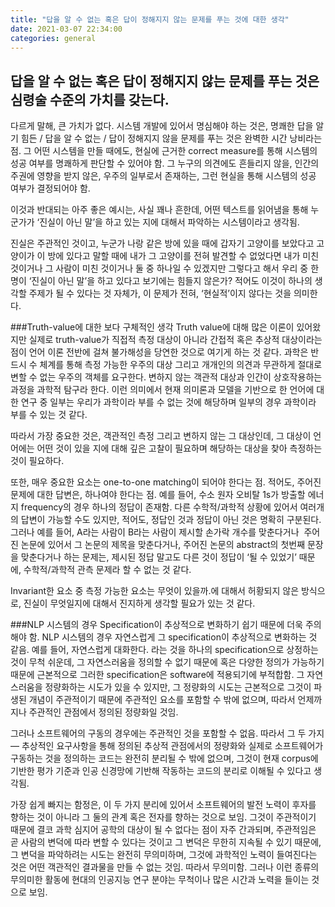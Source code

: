 ```yaml
---
title: "답을 알 수 없는 혹은 답이 정해지지 않는 문제를 푸는 것에 대한 생각"
date: 2021-03-07 22:34:00
categories: general
---
```


## 답을 알 수 없는 혹은 답이 정해지지 않는 문제를 푸는 것은 심령술 수준의 가치를 갖는다.
다르게 말해, 큰 가치가 없다. 시스템 개발에 있어서 명심해야 하는 것은, 명쾌한 답을 알기 힘든 / 답을 알 수 없는 / 답이 정해지지 않을 문제를 푸는 것은 완벽한 시간 낭비라는 점. 그 어떤 시스템을 만들 때에도, 현실에 근거한 correct measure를 통해 시스템의 성공 여부를 명쾌하게 판단할 수 있어야 함. 그 누구의 의견에도 흔들리지 않을, 인간의 주권에 영향을 받지 않은, 우주의 일부로서 존재하는, 그런 현실을 통해 시스템의 성공 여부가 결정되어야 함.

이것과 반대되는 아주 좋은 예시는, 사실 꽤나 흔한데, 어떤 텍스트를 읽어냄을 통해 누군가가 ‘진실이 아닌 말’을 하고 있는 지에 대해서 파악하는 시스템이라고 생각됨.

진실은 주관적인 것이고, 누군가 나랑 같은 방에 있을 때에 갑자기 고양이를 보았다고 고양이가 이 방에 있다고 말할 때에 내가 그 고양이를 전혀 발견할 수 없었다면 내가 미친 것이거나 그 사람이 미친 것이거나 둘 중 하나일 수 있겠지만 그렇다고 해서 우리 중 한 명이 ‘진실이 아닌 말’을 하고 있다고 보기에는 힘들지 않은가? 적어도 이것이 하나의 생각할 주제가 될 수 있다는 것 자체가, 이 문제가 전혀, ‘현실적’이지 않다는 것을 의미한다.


###Truth-value에 대한 보다 구체적인 생각
Truth value에 대해 많은 이론이 있어왔지만 실제로 truth-value가 직접적 측정 대상이 아니라 간접적 혹은 추상적 대상이라는 점이 언어 이론 전반에 걸쳐 불가해성을 당연한 것으로 여기게 하는 것 같다. 과학은 반드시 수 체계를 통해 측정 가능한 우주의 대상 그리고 개개인의 의견과 무관하게 절대로 변할 수 없는 우주의 객체를 요구한다. 변하지 않는 객관적 대상과 인간이 상호작용하는 과정을 과학적 탐구라 한다. 이런 의미에서 현재 의미론과 모델을 기반으로 한 언어에 대한 연구 중 일부는 우리가 과학이라 부를 수 없는 것에 해당하며 일부의 경우 과학이라 부를 수 있는 것 같다.

따라서 가장 중요한 것은, 객관적인 측정 그리고 변하지 않는 그 대상인데, 그 대상이 언어에는 어떤 것이 있을 지에 대해 깊은 고찰이 필요하며 해당하는 대상을 찾아 측정하는 것이 필요하다.

또한, 매우 중요한 요소는 one-to-one matching이 되어야 한다는 점. 적어도, 주어진 문제에 대한 답변은, 하나여야 한다는 점. 예를 들어, 수소 원자 오비탈 1s가 방출할 에너지 frequency의 경우 하나의 정답이 존재함. 다른 수학적/과학적 상황에 있어서 여러개의 답변이 가능할 수도 있지만, 적어도, 정답인 것과 정답이 아닌 것은 명확히 구분된다. 그러나 예를 들어, A라는 사람이 B라는 사람이 제시할 손가락 개수를 맞춘다거나  주어진 논문에 있어서 그 논문의 제목을 맞춘다거나, 주어진 논문의 abstract의 첫번째 문장을 맞춘다거나 하는 문제는, 제시된 정답 말고도 다른 것이 정답이 ‘될 수 있었기’ 때문에, 수학적/과학적 관측 문제라 할 수 없는 것 같다.

Invariant한 요소 중 측정 가능한 요소는 무엇이 있을까.에 대해서 허황되지 않은 방식으로, 진실이 무엇일지에 대해서 진지하게 생각할 필요가 있는 것 같다.

###NLP 시스템의 경우 Specification이 추상적으로 변화하기 쉽기 때문에 더욱 주의해야 함.
NLP 시스템의 경우 자연스럽게 그 specification이 추상적으로 변화하는 것 같음. 예를 들어, 자연스럽게 대화한다. 라는 것을 하나의 specification으로 상정하는 것이 무척 쉬운데, 그 자연스러움을 정의할 수 없기 때문에 혹은 다양한 정의가 가능하기 때문에 근본적으로 그러한 specification은 software에 적용되기에 부적합함. 그 자연스러움을 정량화하는 시도가 있을 수 있지만, 그 정량화의 시도는 근본적으로 그것이 파생된 개념이 주관적이기 때문에 주관적인 요소를 포함할 수 밖에 없으며, 따라서 언제까지나 주관적인 관점에서 정의된 정량화일 것임.

그러나 소프트웨어의 구동의 경우에는 주관적인 것을 포함할 수 없음. 따라서 그 두 가지 — 추상적인 요구사항을 통해 정의된 추상적 관점에서의 정량화와 실제로 소프트웨어가 구동하는 것을 정의하는 코드는 완전히 분리될 수 밖에 없으며, 그것이 현재 corpus에 기반한 평가 기준과 인공 신경망에 기반해 작동하는 코드의 분리로 이해될 수 있다고 생각됨.

가장 쉽게 빠지는 함정은, 이 두 가지 분리에 있어서 소프트웨어의 발전 노력이 후자를 향하는 것이 아니라 그 둘의 관계 혹은 전자를 향하는 것으로 보임. 그것이 주관적이기 때문에 결코 과학 심지어 공학의 대상이 될 수 없다는 점이 자주 간과되며, 주관적임은 곧 사람의 변덕에 따라 변할 수 있다는 것이고 그 변덕은 무한히 지속될 수 있기 때문에, 그 변덕을 파악하려는 시도는 완전히 무의미하며, 그것에 과학적인 노력이 들여진다는 것은 어떤 객관적인 결과물을 만들 수 없는 것임. 따라서 무의미함. 그러나 이런 종류의 무의미한 활동에 현대의 인공지능 연구 분야는 무척이나 많은 시간과 노력을 들이는 것으로 보임.
